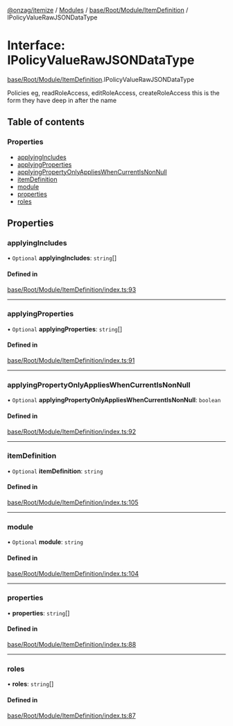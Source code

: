 [@onzag/itemize](../README.md) / [Modules](../modules.md) / [base/Root/Module/ItemDefinition](../modules/base_Root_Module_ItemDefinition.md) / IPolicyValueRawJSONDataType

# Interface: IPolicyValueRawJSONDataType

[base/Root/Module/ItemDefinition](../modules/base_Root_Module_ItemDefinition.md).IPolicyValueRawJSONDataType

Policies eg, readRoleAccess, editRoleAccess, createRoleAccess
this is the form they have deep in after the name

## Table of contents

### Properties

- [applyingIncludes](base_Root_Module_ItemDefinition.IPolicyValueRawJSONDataType.md#applyingincludes)
- [applyingProperties](base_Root_Module_ItemDefinition.IPolicyValueRawJSONDataType.md#applyingproperties)
- [applyingPropertyOnlyAppliesWhenCurrentIsNonNull](base_Root_Module_ItemDefinition.IPolicyValueRawJSONDataType.md#applyingpropertyonlyapplieswhencurrentisnonnull)
- [itemDefinition](base_Root_Module_ItemDefinition.IPolicyValueRawJSONDataType.md#itemdefinition)
- [module](base_Root_Module_ItemDefinition.IPolicyValueRawJSONDataType.md#module)
- [properties](base_Root_Module_ItemDefinition.IPolicyValueRawJSONDataType.md#properties)
- [roles](base_Root_Module_ItemDefinition.IPolicyValueRawJSONDataType.md#roles)

## Properties

### applyingIncludes

• `Optional` **applyingIncludes**: `string`[]

#### Defined in

[base/Root/Module/ItemDefinition/index.ts:93](https://github.com/onzag/itemize/blob/f2db74a5/base/Root/Module/ItemDefinition/index.ts#L93)

___

### applyingProperties

• `Optional` **applyingProperties**: `string`[]

#### Defined in

[base/Root/Module/ItemDefinition/index.ts:91](https://github.com/onzag/itemize/blob/f2db74a5/base/Root/Module/ItemDefinition/index.ts#L91)

___

### applyingPropertyOnlyAppliesWhenCurrentIsNonNull

• `Optional` **applyingPropertyOnlyAppliesWhenCurrentIsNonNull**: `boolean`

#### Defined in

[base/Root/Module/ItemDefinition/index.ts:92](https://github.com/onzag/itemize/blob/f2db74a5/base/Root/Module/ItemDefinition/index.ts#L92)

___

### itemDefinition

• `Optional` **itemDefinition**: `string`

#### Defined in

[base/Root/Module/ItemDefinition/index.ts:105](https://github.com/onzag/itemize/blob/f2db74a5/base/Root/Module/ItemDefinition/index.ts#L105)

___

### module

• `Optional` **module**: `string`

#### Defined in

[base/Root/Module/ItemDefinition/index.ts:104](https://github.com/onzag/itemize/blob/f2db74a5/base/Root/Module/ItemDefinition/index.ts#L104)

___

### properties

• **properties**: `string`[]

#### Defined in

[base/Root/Module/ItemDefinition/index.ts:88](https://github.com/onzag/itemize/blob/f2db74a5/base/Root/Module/ItemDefinition/index.ts#L88)

___

### roles

• **roles**: `string`[]

#### Defined in

[base/Root/Module/ItemDefinition/index.ts:87](https://github.com/onzag/itemize/blob/f2db74a5/base/Root/Module/ItemDefinition/index.ts#L87)
